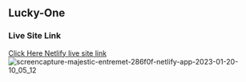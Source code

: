 ## Lucky-One
### Live Site Link 
 [Click Here Netlify live site link](https://majestic-entremet-286f0f.netlify.app/)
 ![screencapture-majestic-entremet-286f0f-netlify-app-2023-01-20-10_05_12](https://user-images.githubusercontent.com/96911414/213615252-83b94b58-715e-4794-9538-6496ab195700.png)

